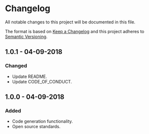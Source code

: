 # Changelog

All notable changes to this project will be documented in this file.

The format is based on [Keep a Changelog](http://keepachangelog.com/en/1.0.0/)
and this project adheres to [Semantic Versioning](http://semver.org/spec/v2.0.0.html).

## 1.0.1 - 04-09-2018

### Changed

- Update README.
- Update CODE_OF_CONDUCT.

## 1.0.0 - 04-09-2018

### Added

- Code generation functionality.
- Open source standards.

